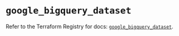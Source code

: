# `google_bigquery_dataset`

Refer to the Terraform Registry for docs: [`google_bigquery_dataset`](https://registry.terraform.io/providers/hashicorp/google/6.49.3/docs/resources/bigquery_dataset).
